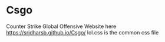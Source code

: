 # Csgo
Counter Strike Global Offensive  Website here
https://sridharsb.github.io/Csgo/ 
lol.css is the common css file
